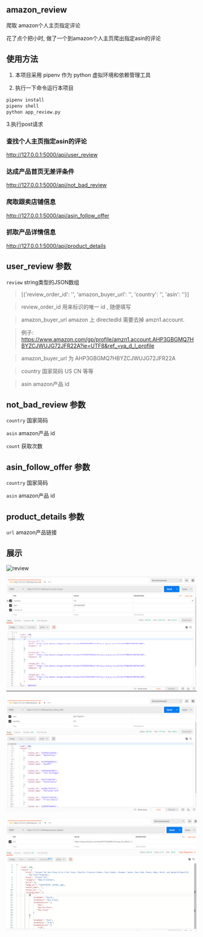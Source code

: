## amazon_review
爬取 amazon个人主页指定评论

花了点个把小时, 做了一个到amazon个人主页爬出指定asin的评论

## 使用方法

1. 本项目采用 pipenv 作为 python 虚拟环境和依赖管理工具

2. 执行一下命令运行本项目

```
pipenv install
pipenv shell
python app_review.py
```

3.执行post请求

### 查找个人主页指定asin的评论

http://127.0.0.1:5000/api/user_review

### 达成产品首页无差评条件

http://127.0.0.1:5000/api/not_bad_review

### 爬取跟卖店铺信息
http://127.0.0.1:5000/api/asin_follow_offer

### 抓取产品详情信息
http://127.0.0.1:5000/api/product_details

## user_review 参数

`review` string类型的JSON数组
> [{'review_order_id': '', 'amazon_buyer_url': '', 'country': '', 'asin': ''}]

> review_order_id  用来标识的唯一 id , 随便填写

> amazon_buyer_url  amazon 上 directedId 需要去掉 amzn1.account.

> 例子: https://www.amazon.com/gp/profile/amzn1.account.AHP3GBGMQ7HBYZCJWUJG72JFR22A?ie=UTF8&ref_=ya_d_l_profile

> amazon_buyer_url 为 AHP3GBGMQ7HBYZCJWUJG72JFR22A

> country 国家简码 US CN 等等

> asin amazon产品 id

## not_bad_review 参数

`country`   国家简码

`asin`      amazon产品 id

`count`     获取次数

## asin_follow_offer 参数

`country`   国家简码

`asin`      amazon产品 id

## product_details 参数
`url`       amazon产品链接

## 展示

![review](https://github.com/LingHanChuJian/amazon_review/blob/master/img/review.png)

![not_bad_review](https://github.com/LingHanChuJian/amazon_review/blob/master/img/bad_review.png)

![asin_follow_offer](https://github.com/LingHanChuJian/amazon_review/blob/master/img/follow_offer.png)

![product_details](https://github.com/LingHanChuJian/amazon_review/blob/master/img/product_details.png)